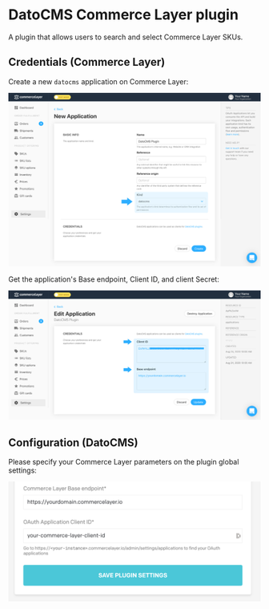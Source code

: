 # DatoCMS Commerce Layer plugin

A plugin that allows users to search and select Commerce Layer SKUs.

## Credentials (Commerce Layer)

Create a new `datocms` application on Commerce Layer:

![Application](docs/application.jpg)

Get the application's Base endpoint, Client ID, and client Secret:

![Credentials](docs/credentials.jpg)

## Configuration (DatoCMS)

Please specify your Commerce Layer parameters on the plugin global settings:

![Demo](docs/settings.png)
